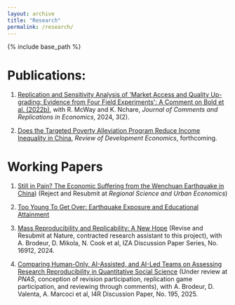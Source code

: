 ```yaml
---
layout: archive
title: "Research"
permalink: /research/
---
```


{% include base_path %}

Publications:
======

1. [Replication and Sensitivity Analysis of  'Market Access and Quality Up-grading: Evidence from Four Field Experiments': A Comment on Bold et al. (2022b)](https://www.jcr-econ.org/market-access-and-quality-upgrading-replication/), with R. McWay and K. Nchare, _Journal of Comments and Replications in Economics_, 2024, 3(2).


2. [Does the Targeted Poverty Alleviation Program Reduce Income Inequality in China](https://onlinelibrary.wiley.com/doi/10.1111/rode.70012), _Review of Development Economics_, forthcoming.



Working Papers
======
1. [Still in Pain? The Economic Suffering from the Wenchuan Earthquake in China](https://drive.google.com/file/d/16AKEEdEQb-DuZy2a_lrOne43BNSL4vZS/view)) (Reject and Resubmit at _Regional Science and Urban Economics_)

2. [Too Young To Get Over: Earthquake Exposure and Educational Attainment](https://drive.google.com/file/d/1UAajhzwnGzmjjbXg5lxU6MN0sJM5SxH1/view) 

3. [Mass Reproducibility and Replicability: A New Hope](https://econpapers.repec.org/paper/zbwi4rdps/107.htm) (Revise and Resubmit at Nature, contracted research assistant to this project), with A. Brodeur, D. Mikola, N. Cook et al, IZA Discussion Paper Series, No. 16912, 2024.

4. [Comparing Human-Only, AI-Assisted, and AI-Led Teams on Assessing Research Reproducibility in Quantitative Social Science](https://econpapers.repec.org/paper/zbwi4rdps/195.htm) (Under review at _PNAS_, conception of revision participation, replication game participation, and reviewing through comments), with A. Brodeur, D. Valenta, A. Marcoci et al, I4R Discussion Paper, No. 195, 2025.
